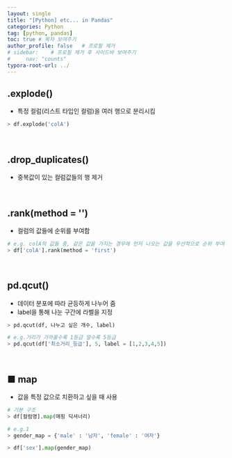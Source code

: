 ```yaml
---
layout: single
title: "[Python] etc... in Pandas"
categories: Python
tag: [python, pandas]
toc: true # 목차 보여주기
author_profile: false   # 프로필 제거
# sidebar:    # 프로필 제거 후 사이드바 보여주기
#     nav: "counts"
typora-root-url: ../
---
```


## .explode()
- 특정 컬럼(리스트 타입인 컬럼)을 여러 행으로 분리시킴

```py
> df.explode('colA')
```

<br>

## .drop_duplicates()
- 중복값이 있는 컬럼값들의 행 제거

<br>

## .rank(method = '')
- 컬럼의 값들에 순위를 부여함

```py
# e.g. colA의 값들 중, 같은 값을 가지는 경우에 먼저 나오는 값을 우선적으로 순위 부여
> df['colA'].rank(method = 'first')
```


<br>

## pd.qcut()
- 데이터 분포에 따라 균등하게 나누어 줌
- label을 통해 나눈 구간에 라벨을 지정

```py
> pd.qcut(df, 나누고 싶은 개수, label)
```

```py
# e.g.거리가 가까울수록 1등급 멀수록 5등급
> pd.qcut(df['최소거리_등급'], 5, label = [1,2,3,4,5])
```

<br>

## ■ map
- 값을 특정 값으로 치환하고 싶을 때 사용

```py
# 기본 구조
> df[컬럼명].map(매핑 딕셔너리)
```

```py
# e.g.1
> gender_map = {'male' : '남자', 'female' : '여자'}

> df['sex'].map(gender_map)
```
